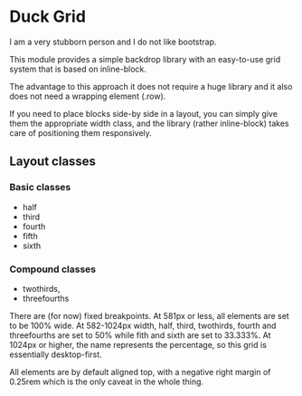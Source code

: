 # Duck Grid

I am a very stubborn person and I do not like bootstrap.

This module provides a simple backdrop library with an easy-to-use grid system
that is based on inline-block.

The advantage to this approach it does not require a huge library and it also
does not need a wrapping element (.row).

If you need to place blocks side-by side in a layout, you can simply give them
the appropriate width class, and the library (rather inline-block) takes care
of positioning them responsively.

## Layout classes

### Basic classes

- half
- third
- fourth
- fifth
- sixth

### Compound classes

- twothirds,
- threefourths

There are (for now) fixed breakpoints. At 581px or less, all elements are set
to be 100% wide. At 582-1024px width, half, third, twothirds, fourth and
threefourths are set to 50% while fith and sixth are set to 33.333%. At 1024px
or higher, the name represents the percentage, so this grid is essentially
desktop-first.

All elements are by default aligned top, with a negative right margin of
0.25rem which is the only caveat in the whole thing.
